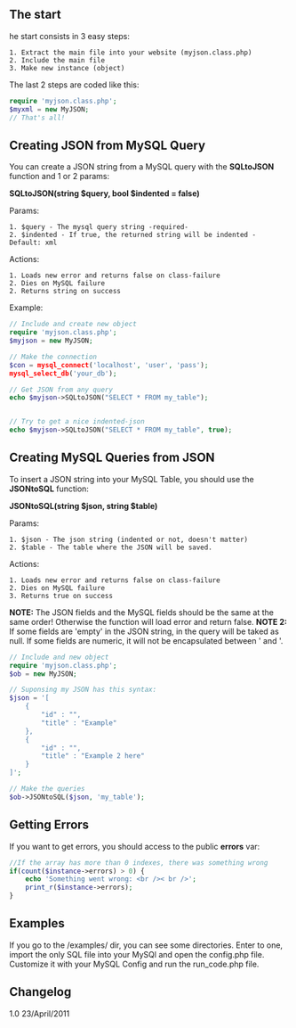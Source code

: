 ## The start

he start consists in 3 easy steps:

    1. Extract the main file into your website (myjson.class.php)
    2. Include the main file
    3. Make new instance (object)

The last 2 steps are coded like this: 
```php
require 'myjson.class.php';
$myxml = new MyJSON;
// That's all!
```

## Creating JSON from MySQL Query

You can create a JSON string from a MySQL query with the **SQLtoJSON** function and 1 or 2 params:

**SQLtoJSON(string $query, bool $indented = false)**

Params:

    1. $query - The mysql query string -required-
    2. $indented - If true, the returned string will be indented - Default: xml

Actions:

    1. Loads new error and returns false on class-failure
    2. Dies on MySQL failure
    2. Returns string on success

Example: 

```php
// Include and create new object
require 'myjson.class.php';
$myjson = new MyJSON;

// Make the connection
$con = mysql_connect('localhost', 'user', 'pass');
mysql_select_db('your_db');

// Get JSON from any query
echo $myjson->SQLtoJSON("SELECT * FROM my_table");


// Try to get a nice indented-json
echo $myjson->SQLtoJSON("SELECT * FROM my_table", true);
```

## Creating MySQL Queries from JSON 

To insert a JSON string into your MySQL Table, you should use the **JSONtoSQL** function:

**JSONtoSQL(string $json, string $table)**

Params:

    1. $json - The json string (indented or not, doesn't matter)
    2. $table - The table where the JSON will be saved.

Actions:

    1. Loads new error and returns false on class-failure
    2. Dies on MySQL failure
    3. Returns true on success

**NOTE:** The JSON fields and the MySQL fields should be the same at the same order! Otherwise the function will load error and return false.
**NOTE 2:** If some fields are 'empty' in the JSON string, in the query will be taked as null. If some fields are numeric, it will not be encapsulated between ' and '.

```php
// Include and new object
require 'myjson.class.php';
$ob = new MyJSON;

// Suponsing my JSON has this syntax:
$json = '[
	{
		"id" : "",
		"title" : "Example"
	},
	{
		"id" : "",
		"title" : "Example 2 here"
	}
]';

// Make the queries
$ob->JSONtoSQL($json, 'my_table');
```

## Getting Errors

If you want to get errors, you should access to the public **errors** var: 

```php
//If the array has more than 0 indexes, there was something wrong
if(count($instance->errors) > 0) {
	echo 'Something went wrong: <br />< br />';
	print_r($instance->errors);
}
```

## Examples

If you go to the /examples/ dir, you can see some directories. Enter to one, import the only SQL file into your MySQl and open the config.php file. Customize it with your MySQL Config and run the run_code.php file.

## Changelog

1.0
23/April/2011
